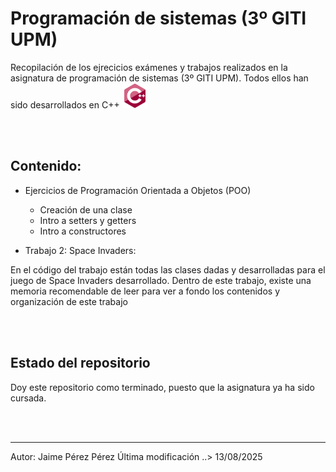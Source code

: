 # Programación de sistemas (3º GITI UPM)

Recopilación de los ejrecicios exámenes y trabajos realizados en la asignatura de programación de sistemas (3º GITI UPM). Todos ellos han sido desarrollados en C++
 <img src="https://github.com/jimmyperezp/jimmyperezp/blob/main/cpp.svg" alt="c++" width="40" height="40"/> 


<br><br>

## Contenido:


- Ejercicios de Programación Orientada a Objetos (POO)
  - Creación de una clase
  - Intro a setters y getters
  - Intro a constructores
 
- Trabajo 2: Space Invaders:

En el código del trabajo están todas las clases dadas y desarrolladas para el juego de Space Invaders desarrollado. Dentro de este trabajo, existe una memoria recomendable de leer para ver a fondo los contenidos y organización de este trabajo

<br><br>

## Estado del repositorio

Doy este repositorio como terminado, puesto que la asignatura ya ha sido cursada.

<br><br>


--------
Autor: Jaime Pérez Pérez
Última modificación ..> 13/08/2025



